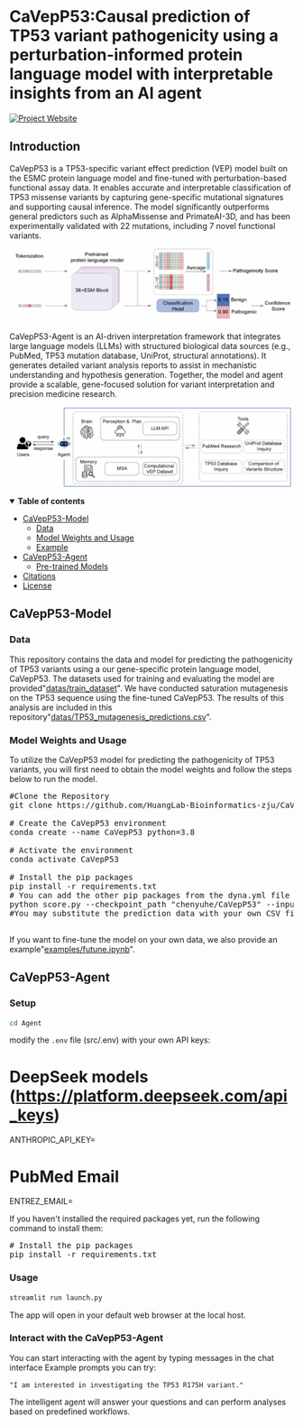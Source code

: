 # CaVepP53:Causal prediction of TP53 variant pathogenicity using a perturbation-informed protein language model with interpretable insights from an AI agent

[![Project Website](https://img.shields.io/badge/Project-Website-blue)](https://github.com/HuangLab-Bioinformatics-zju/CaVepP53)


## Introduction
CaVepP53 is a TP53-specific variant effect prediction (VEP) model built on the ESMC protein language model and fine-tuned with perturbation-based functional assay data. It enables accurate and interpretable classification of TP53 missense variants by capturing gene-specific mutational signatures and supporting causal inference. The model significantly outperforms general predictors such as AlphaMissense and PrimateAI-3D, and has been experimentally validated with 22 mutations, including 7 novel functional variants.
<p align="center">
<img src="/figures/model framework.tif" alt="The framework" style="width:20cm; height:auto;"/>
</p>
CaVepP53-Agent is an AI-driven interpretation framework that integrates large language models (LLMs) with structured biological data sources (e.g., PubMed, TP53 mutation database, UniProt, structural annotations). It generates detailed variant analysis reports to assist in mechanistic understanding and hypothesis generation. Together, the model and agent provide a scalable, gene-focused solution for variant interpretation and precision medicine research.
<p align="center">
<img src="/figures/Agent.tif" alt="Agent" style="width:20cm; height:auto;"/>
</p>
<details open><summary><b>Table of contents</b></summary>

- [CaVepP53-Model](#CaVepP53-Model)
  - [Data](#data)
  - [Model Weights and Usage](#Usage)
  - [Example](#Example)
- [CaVepP53-Agent](#CaVepP53-Agent)
  - [Pre-trained Models](#available-models)
- [Citations](#citations)
- [License](#license)
</details>




## CaVepP53-Model <a name="CaVepP53-Model"></a>
### Data <a name="data"></a>

This repository contains the data and model for predicting the pathogenicity of TP53 variants using a our gene-specific protein language model, CaVepP53.
The datasets used for training and evaluating the model are provided"[datas/train_dataset](datas/train_dataset)".
We have conducted saturation mutagenesis on the TP53 sequence using the fine-tuned CaVepP53. The results of this analysis are included in this repository"[datas/TP53_mutagenesis_predictions.csv](datas/TP53_mutagenesis_predictions)".

### Model Weights and Usage <a name="Usage"></a>
To utilize the CaVepP53 model for predicting the pathogenicity of TP53 variants, you will first need to obtain the model weights and follow the steps below to run the model.
<pre>
#Clone the Repository
git clone https://github.com/HuangLab-Bioinformatics-zju/CaVepP53.git

# Create the CaVepP53 environment
conda create --name CaVepP53 python=3.8

# Activate the environment
conda activate CaVepP53

# Install the pip packages
pip install -r requirements.txt    
# You can add the other pip packages from the dyna.yml file one by one if needed
python score.py --checkpoint_path "chenyuhe/CaVepP53" --input_path './datas/example_pre_data.csv' --output_path './datas/example_outcome.csv'
#You may substitute the prediction data with your own CSV file

</pre>

If you want to fine-tune the model on your own data, we also provide an example"[examples/futune.ipynb](examples/futune.ipynb)".

## CaVepP53-Agent <a name="CaVepP53-Agent"></a>
### Setup
```bash
cd Agent
```
modify the `.env` file (src/.env) with your own API keys:
# DeepSeek models (https://platform.deepseek.com/api_keys)
ANTHROPIC_API_KEY=<your-deepseek-api-key-here>
# PubMed Email
ENTREZ_EMAIL=<your-email-here>

If you haven't installed the required packages yet, run the following command to install them:
<pre>
# Install the pip packages
pip install -r requirements.txt   
</pre>

### Usage
```bash
streamlit run launch.py
```
The app will open in your default web browser at the local host.

### Interact with the CaVepP53-Agent

You can start interacting with the agent by typing messages in the chat interface
Example prompts you can try:
```
"I am interested in investigating the TP53 R175H variant."
```
The intelligent agent will answer your questions and can perform analyses based on predefined workflows.

